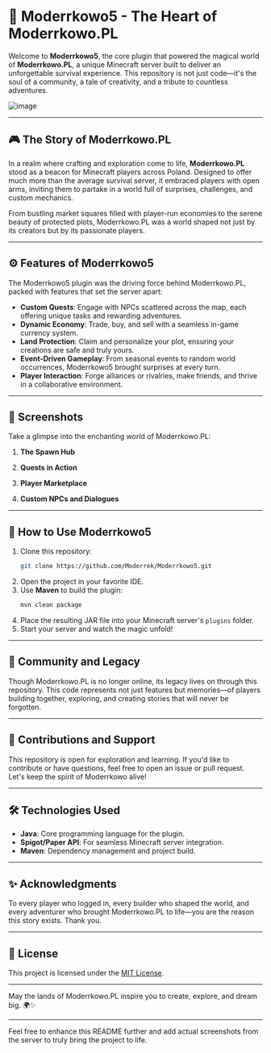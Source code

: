 # 🌌 **Moderrkowo5** - The Heart of Moderrkowo.PL

Welcome to **Moderrkowo5**, the core plugin that powered the magical world of **Moderrkowo.PL**, a unique Minecraft server built to deliver an unforgettable survival experience. This repository is not just code—it's the soul of a community, a tale of creativity, and a tribute to countless adventures.

![image](https://github.com/user-attachments/assets/be7f1613-9d3f-4e53-9ea0-0bde8408ae47)

---

## 🎮 **The Story of Moderrkowo.PL**

In a realm where crafting and exploration come to life, **Moderrkowo.PL** stood as a beacon for Minecraft players across Poland. Designed to offer much more than the average survival server, it embraced players with open arms, inviting them to partake in a world full of surprises, challenges, and custom mechanics.

From bustling market squares filled with player-run economies to the serene beauty of protected plots, Moderrkowo.PL was a world shaped not just by its creators but by its passionate players.

---

## ⚙️ **Features of Moderrkowo5**

The Moderrkowo5 plugin was the driving force behind Moderrkowo.PL, packed with features that set the server apart:

- **Custom Quests**: Engage with NPCs scattered across the map, each offering unique tasks and rewarding adventures.
- **Dynamic Economy**: Trade, buy, and sell with a seamless in-game currency system.
- **Land Protection**: Claim and personalize your plot, ensuring your creations are safe and truly yours.
- **Event-Driven Gameplay**: From seasonal events to random world occurrences, Moderrkowo5 brought surprises at every turn.
- **Player Interaction**: Forge alliances or rivalries, make friends, and thrive in a collaborative environment.

---

## 📸 **Screenshots**

Take a glimpse into the enchanting world of Moderrkowo.PL:

1. **The Spawn Hub**  

2. **Quests in Action**  

3. **Player Marketplace**  

4. **Custom NPCs and Dialogues**

---

## 🚀 **How to Use Moderrkowo5**

1. Clone this repository:
   ```bash
   git clone https://github.com/Moderrek/Moderrkowo5.git
   ```
2. Open the project in your favorite IDE.
3. Use **Maven** to build the plugin:
   ```bash
   mvn clean package
   ```
4. Place the resulting JAR file into your Minecraft server's `plugins` folder.
5. Start your server and watch the magic unfold!

---

## 🌟 **Community and Legacy**

Though Moderrkowo.PL is no longer online, its legacy lives on through this repository. This code represents not just features but memories—of players building together, exploring, and creating stories that will never be forgotten.

---

## 💌 **Contributions and Support**

This repository is open for exploration and learning. If you'd like to contribute or have questions, feel free to open an issue or pull request. Let's keep the spirit of Moderrkowo alive!

---

## 🛠️ **Technologies Used**

- **Java**: Core programming language for the plugin.
- **Spigot/Paper API**: For seamless Minecraft server integration.
- **Maven**: Dependency management and project build.

---

## ✨ **Acknowledgments**

To every player who logged in, every builder who shaped the world, and every adventurer who brought Moderrkowo.PL to life—you are the reason this story exists. Thank you.

---

## 📂 **License**

This project is licensed under the [MIT License](LICENSE).

---

May the lands of Moderrkowo.PL inspire you to create, explore, and dream big. 🌍✨

--- 

Feel free to enhance this README further and add actual screenshots from the server to truly bring the project to life.
